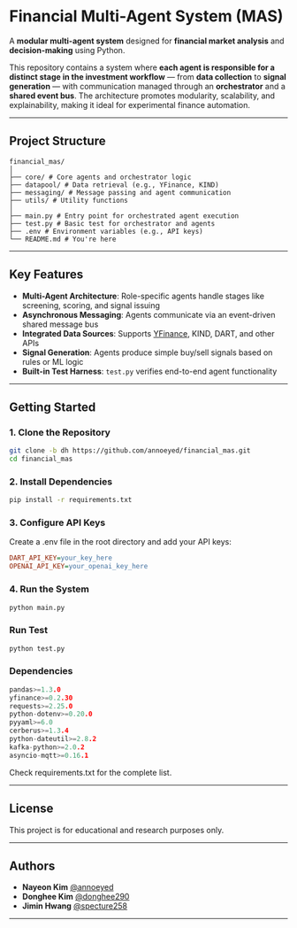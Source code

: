 # Financial Multi-Agent System (MAS)

A **modular multi-agent system** designed for **financial market analysis** and **decision-making** using Python.

This repository contains a system where **each agent is responsible for a distinct stage in the investment workflow** — from **data collection** to **signal generation** — with communication managed through an **orchestrator** and a **shared event bus**. The architecture promotes modularity, scalability, and explainability, making it ideal for experimental finance automation.

---


## Project Structure
```
financial_mas/
│
├── core/ # Core agents and orchestrator logic
├── datapool/ # Data retrieval (e.g., YFinance, KIND)
├── messaging/ # Message passing and agent communication
├── utils/ # Utility functions
│
├── main.py # Entry point for orchestrated agent execution
├── test.py # Basic test for orchestrator and agents
├── .env # Environment variables (e.g., API keys)
└── README.md # You're here
```

---

##  Key Features

-  **Multi-Agent Architecture**: Role-specific agents handle stages like screening, scoring, and signal issuing
-  **Asynchronous Messaging**: Agents communicate via an event-driven shared message bus
-  **Integrated Data Sources**: Supports [YFinance](https://pypi.org/project/yfinance/), KIND, DART, and other APIs
-  **Signal Generation**: Agents produce simple buy/sell signals based on rules or ML logic
-  **Built-in Test Harness**: `test.py` verifies end-to-end agent functionality

---

##  Getting Started

### 1. Clone the Repository

```bash
git clone -b dh https://github.com/annoeyed/financial_mas.git
cd financial_mas
```

### 2. Install Dependencies

```bash
pip install -r requirements.txt
```

### 3. Configure API Keys

Create a .env file in the root directory and add your API keys:

``` ini
DART_API_KEY=your_key_here
OPENAI_API_KEY=your_openai_key_here
```

### 4. Run the System
``` bash
python main.py
```

### Run Test
``` bash
python test.py
```

### Dependencies
``` cpp
pandas>=1.3.0
yfinance>=0.2.30
requests>=2.25.0
python-dotenv>=0.20.0
pyyaml>=6.0
cerberus>=1.3.4
python-dateutil>=2.8.2
kafka-python>=2.0.2
asyncio-mqtt>=0.16.1
```
Check requirements.txt for the complete list.

---
## License
This project is for educational and research purposes only.

---
## Authors
- **Nayeon Kim** [@annoeyed](https://github.com/annoeyed)  
- **Donghee Kim** [@donghee290](https://github.com/donghee290)  
- **Jimin Hwang** [@specture258](https://github.com/specture258)  
---
